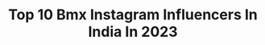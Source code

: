---
title: Top 10 Bmx Instagram Influencers In India In 2023
description: >-
  Find top bmx Instagram influencers in India in 2023. Most popular hashtags: #bmx #bikes #reels #gopro.
platform: Instagram
hits: 15
text_top: See the top-rated Instagram profiles on inBeat.
text_bottom: Our search engine aggregates 15 Instagram influencers like this in India for you to collaborate.
profiles:
  - username: "jaspalbmx_8e"
    fullname: >-
      JASPAL BMX 🚴‍♂️
    bio: >-
      Indian BMX rider 🚴‍♂️ 3 Time gold medalist 🥇🥇🥇🇮🇳 Management by:@team8e_official YouTube 90k+ 👇👇👇👇
    location: "India"
    followers: 19076
    engagement: 161
    commentsToLikes: 0.013238
    id: ck8wcxownd50d0j78c4eyyjqn
    verified: false
    hashtags: "#tiki, #bestoftheday, #like, #bmxpark"
  - username: "sebin_madz"
    fullname: >-
      SEBIN MADZ
    bio: >-
      Professional mtb freestyle athletic🚴 DM for paid collaboration 📩 Team -@team_madz_official supported by @redbullindia @redbull video👇
    location: "India"
    followers: 5582
    engagement: 3936
    commentsToLikes: 0.056736
    id: ck9wilr6z2ugv0j78mcqh4k4l
    verified: false
    hashtags: "#insane, #wheelie, #reelsinstagram, #trending"
  - username: "wazid_mtbfreestyle"
    fullname: >-
      Sheikh Wazid Ali
    bio: >-
      Pro MTB freestyle athlete 🚴‍♂️ Best in the game 🔝 @teaminfinityriderzz @gopro @redbull @hyperice DM for paid collabs 📩 YouTuber 🇮🇳 200K Subscribe 👇🏻
    location: "India"
    followers: 105164
    engagement: 512
    commentsToLikes: 0.017832
    id: ck5zm5wjslykp0i14893sgkii
    verified: false
    hashtags: "#gopro, #fixedgear, #explore, #rain"
  - username: "neelstunts"
    fullname: >-
      Neel Patel 🇮🇳
    bio: >-
      🚲 MTB FREESTYLE 🏅 Individual Athlete Supported By Redbull, Gujarat ✨ AR Creator 📍 SURAT 📩 neelpatel655@gmail.com
    location: "India"
    followers: 43134
    engagement: 524
    commentsToLikes: 0.044301
    id: ck14luu2nwln40i198xbfc2u7
    verified: false
    hashtags: "#influencer, #dirtjump, #reelitfeelit, #reeitfeelit"
  - username: "abhishek_freestyle_01"
    fullname: >-
      Abhishek singh️️️🇮🇳
    bio: >-
      I regret nothing you see in this feed 👀 #asf⚡️ - 5x winner of mtbstunt world championships - Dm for collaboration - Youtube
    location: "India"
    followers: 30708
    engagement: 632
    commentsToLikes: 0.011893
    id: ck9wilvp92v590j78hvttxs6v
    verified: false
    hashtags: "#biker, #mountainbiking, #enduro, #reels"
  - username: "pravin_habib"
    fullname: >-
      PRAVIN HABIB
    bio: >-
      Represented India 🇮🇳 at CHUNCHEON INTERNATIONAL LEISURE GAMES,South Korea 2016 ARTIST MANAGER @urbanmonkeyindia Crew-@team8e_official
    location: "India"
    followers: 11413
    engagement: 519
    commentsToLikes: 0.041828
    id: ck9h9zkcqall60j78f39ekg4p
    verified: false
    hashtags: "#bmxindia, #love, #bmx, #monsterenergyindia"
  - username: "curtisbikes"
    fullname: >-
      Curtis Bikes
    bio: >-
      Bicycle frames handmade in Wiltshire since 1972. Any queries please visit the Website, Facebook page or contact Gary directly by phone or email.
    location: "India"
    followers: 9076
    engagement: 723
    commentsToLikes: 0.024624
    id: ck6ufr92wyp8x0j71m5aev7au
    verified: false
    hashtags: "#steelisreal, #t45, #filletbrazing, #weldporn"
  - username: "myvibehood"
    fullname: >-
      Vibehood
    bio: >-
      🌊| #1 Page For Sick Vibes🤙 🌴| Awesome Daily Uploads👌 🏖️| DM us for Collaboration & Promotion✌️
    location: "India"
    followers: 37778
    engagement: 61
    commentsToLikes: 0.005749
    id: ck0tzxwzurxbg0i19cm011va7
    verified: false
    hashtags: "#sports, #life, #lifeisgood, #ilovebmx"
  - username: "sachin_ozzie"
    fullname: >-
      OzZie 😈⚡️
    bio: >-
      •KTM Biker 🚀💯 (#3FKN90) °Engineer 🔧 •Kerala📍Chennai ⋊NIH⊥ ⅄ƎH⊥ ⊥∀HM ⋊∩ƆℲ @club_390 | @profangelzmotorclub_official
    location: "India"
    followers: 2950
    engagement: 2932
    commentsToLikes: 0.157876
    id: ck0w3gzadtcut0i197i0yuwsz
    verified: false
    hashtags: "#keralaart, #superbikes, #ktmworldwide, #instariders"
  - username: "moses_siya"
    fullname: >-
      Moses Siya
    bio: >-
      BBOY MJ🤸‍♂️🏍🇮🇳Pilot girl 🇬🇧✈️ Today’s struggle is tomorrow’s strength🤟 Email for collab 📩 Gods plan❤ 🛠 @mjs_venture_
    location: "India"
    followers: 161105
    engagement: 480
    commentsToLikes: 0.042745
    id: ck5hozvffqinr0i11n1tfrg5r
    verified: false
    hashtags: "#allkeralaride, #uk, #travel, #rr310"
---